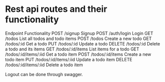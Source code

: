 # Rest api routes and their functionality

Endpoint	Functionality
POST /signup	Signup
POST /auth/login	Login
GET /todos	List all todos and todo items
POST /todos	Create a new todo
GET /todos/:id	Get a todo
PUT /todos/:id	Update a todo
DELETE /todos/:id	Delete a todo and its items
GET /todos/:id/items	List items for a todo
GET /todos/:id/items/:iid	Get a todo item
POST /todos/:id/items	Create a new todo item
PUT /todos/:id/items/:iid	Update a todo item
DELETE /todos/:id/items/:iid	Delete a todo item

Logout can be done through swagger.
